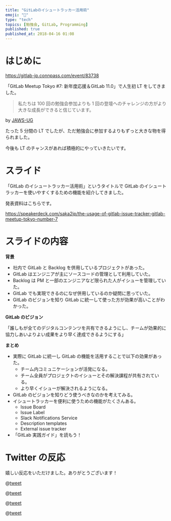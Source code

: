 ```yaml
---
title: "GitLabのイシュートラッカー活用術"
emoji: "🦊"
type: "tech"
topics: [勉強会, GitLab, Programming]
published: true
published_at: 2018-04-16 01:08
---
```


# はじめに

https://gitlab-jp.connpass.com/event/83738

「GitLab Meetup Tokyo #7: 新年度応援＆GitLab 11.0」で人生初 LT をしてきました。

> 私たちは 100 回の勉強会参加よりも 1 回の登壇へのチャレンジの方がより大きな成長ができると信じています。

by [JAWS-UG](https://jaws-ug.jp/about-us/)

たった 5 分間の LT でしたが、ただ勉強会に参加するよりもずっと大きな物を得られました。

今後も LT のチャンスがあれば積極的にやっていきたいです。

# スライド

「GitLab のイシュートラッカー活用術」というタイトルで GitLab のイシュートラッカーを使いやすくするための機能を紹介してきました。

発表資料はこちらです。

https://speakerdeck.com/saka2jp/the-usage-of-gitlab-issue-tracker-gitlab-meetup-tokyo-number-7

# スライドの内容

**背景**

- 社内で GitLab と Backlog を併用しているプロジェクトがあった。
- GitLab はエンジニアが主にソースコードの管理として利用していた。
- Backlog は PM と一部のエンジニアなど限られた人がイシューを管理していた。
- GitLab でも実現できるのになぜ併用しているのか疑問に思っていた。
- GitLab のビジョンを知り GitLab に統一して使った方が効果が高いことがわかった。

**GitLab のビジョン**

「誰しもが全てのデジタルコンテンツを共有できるようにし、チームが効果的に協力しあいよりよい成果をより早く達成できるようにする」

**まとめ**

- 実際に GitLab に統一し GitLab の機能を活用することで以下の効果があった。
  - チーム内コミュニケーションが活発になる。
  - チーム全員がプロジェクトのイシューとその解決課程が共有されている。
  - より早くイシューが解決されるようになる。
- GitLab のビジョンを知りどう使うべきなのかを考えてみる。
- イシュートラッカーを便利に使うための機能がたくさんある。
  - Issue Board
  - Issue Label
  - Slack Notifications Service
  - Description templates
  - External issue tracker
- 「GitLab 実践ガイド」を読もう！

# Twitter の反応

嬉しい反応をいただけました。ありがとうございます！

@[tweet](https://twitter.com/dodosuke0920/status/983664371359408132)

@[tweet](https://twitter.com/progrhyme/status/983664401864572933)

@[tweet](https://twitter.com/taketakekaho/status/983664582756532225)

@[tweet](https://twitter.com/nhiro78/status/983664759575736321)
